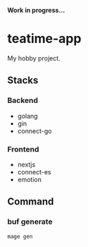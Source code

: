 **Work in progress...**
# teatime-app
My hobby project.  

## Stacks
### Backend
- golang
- gin
- connect-go
### Frontend
- nextjs
- connect-es
- emotion

## Command
### buf generate
~~~bash
mage gen
~~~
